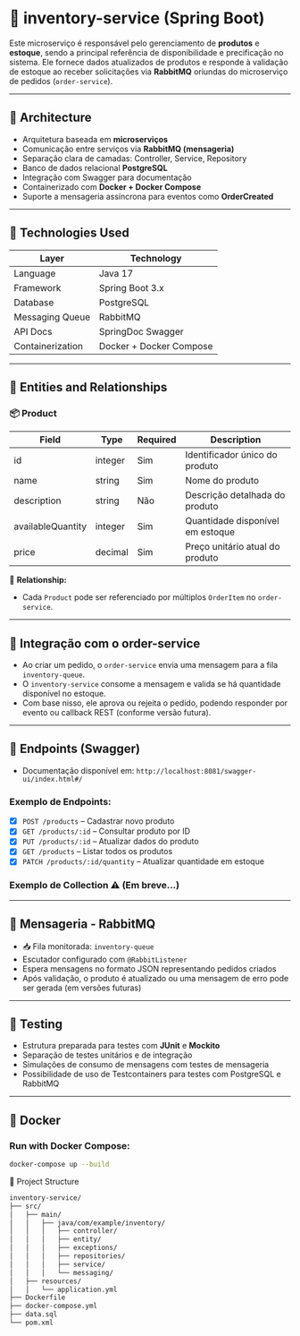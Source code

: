 # 🏪 inventory-service (Spring Boot)

Este microserviço é responsável pelo gerenciamento de **produtos** e **estoque**, sendo a principal referência de disponibilidade e precificação no sistema. Ele fornece dados atualizados de produtos e responde à validação de estoque ao receber solicitações via **RabbitMQ** oriundas do microserviço de pedidos (`order-service`).

---

## 🧱 Architecture

- Arquitetura baseada em **microserviços**
- Comunicação entre serviços via **RabbitMQ (mensageria)**
- Separação clara de camadas: Controller, Service, Repository
- Banco de dados relacional **PostgreSQL**
- Integração com Swagger para documentação
- Containerizado com **Docker + Docker Compose**
- Suporte a mensageria assíncrona para eventos como **OrderCreated**

---

## 📌 Technologies Used

| Layer            | Technology              |
| ---------------- | ----------------------- |
| Language         | Java 17                 |
| Framework        | Spring Boot 3.x         |
| Database         | PostgreSQL              |
| Messaging Queue  | RabbitMQ                |
| API Docs         | SpringDoc Swagger       |
| Containerization | Docker + Docker Compose |

---

## 📘 Entities and Relationships

### 📦 Product

| Field             | Type    | Required | Description                      |
| ----------------- | ------- | -------- | -------------------------------- |
| id                | integer | Sim      | Identificador único do produto   |
| name              | string  | Sim      | Nome do produto                  |
| description       | string  | Não      | Descrição detalhada do produto   |
| availableQuantity | integer | Sim      | Quantidade disponível em estoque |
| price             | decimal | Sim      | Preço unitário atual do produto  |

🔁 **Relationship:**

- Cada `Product` pode ser referenciado por múltiplos `OrderItem` no `order-service`.

---

## 🔁 Integração com o order-service

- Ao criar um pedido, o `order-service` envia uma mensagem para a fila `inventory-queue`.
- O `inventory-service` consome a mensagem e valida se há quantidade disponível no estoque.
- Com base nisso, ele aprova ou rejeita o pedido, podendo responder por evento ou callback REST (conforme versão futura).

---

## 🚀 Endpoints (Swagger)

- Documentação disponível em: `http://localhost:8081/swagger-ui/index.html#/`

### Exemplo de Endpoints:

- [x] `POST /products` – Cadastrar novo produto
- [x] `GET /products/:id` – Consultar produto por ID
- [x] `PUT /products/:id` – Atualizar dados do produto
- [x] `GET /products` – Listar todos os produtos
- [x] `PATCH /products/:id/quantity` – Atualizar quantidade em estoque

### Exemplo de Collection ⚠️ (Em breve...)

---

## 📩 Mensageria - RabbitMQ

- 📥 Fila monitorada: `inventory-queue`
- Escutador configurado com `@RabbitListener`
- Espera mensagens no formato JSON representando pedidos criados
- Após validação, o produto é atualizado ou uma mensagem de erro pode ser gerada (em versões futuras)

---

## 🧪 Testing

- Estrutura preparada para testes com **JUnit** e **Mockito**
- Separação de testes unitários e de integração
- Simulações de consumo de mensagens com testes de mensageria
- Possibilidade de uso de Testcontainers para testes com PostgreSQL e RabbitMQ

---

## 🐳 Docker

### Run with Docker Compose:

```bash
docker-compose up --build
```

📂 Project Structure

```bash
inventory-service/
├── src/
│   ├── main/
│   │   ├── java/com/example/inventory/
│   │   │   ├── controller/
│   │   │   ├── entity/
│   │   │   ├── exceptions/
│   │   │   ├── repositories/
│   │   │   ├── service/
│   │   │   └── messaging/
│   ├── resources/
│   │   └── application.yml
├── Dockerfile
├── docker-compose.yml
├── data.sql
└── pom.xml
```
